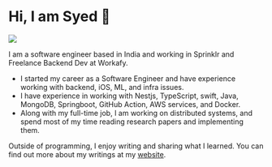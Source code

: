 # Hi, I am Syed 👋
![](https://komarev.com/ghpvc/?username=baquer&style=plastic)

I am a software engineer based in India and working in Sprinklr and Freelance Backend Dev at Workafy.

- I started my career as a Software Engineer and have experience working with backend, iOS, ML, and infra issues.
- I have experience in working with Nestjs, TypeScript, swift, Java, MongoDB, Springboot, GitHub Action, AWS services, and Docker.
- Along with my full-time job, I am working on distributed systems, and spend most of my time reading research papers and implementing them.


Outside of programming, I enjoy writing and sharing what I learned. You
can find out more about my writings at my [website][0].

[0]: https://medium.com/@smgasghar
